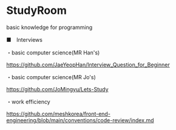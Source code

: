 # StudyRoom
basic knowledge for programming

■　Interviews

・basic computer science(MR Han's)

https://github.com/JaeYeopHan/Interview_Question_for_Beginner

・basic computer science(MR Jo's)

https://github.com/JoMingyu/Lets-Study

・work efficiency

https://github.com/meshkorea/front-end-engineering/blob/main/conventions/code-review/index.md
